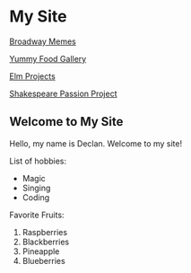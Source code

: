 # My Site

[Broadway Memes](funnyphotos)

[Yummy Food Gallery](photos)

[Elm Projects](elmprojects)

[Shakespeare Passion Project](althome)

## Welcome to My Site

Hello, my name is Declan. Welcome to my site!

List of hobbies:

- Magic
- Singing
- Coding

Favorite Fruits:

1. Raspberries
2. Blackberries
3. Pineapple
4. Blueberries
